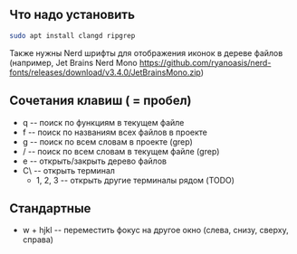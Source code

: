 ## Что надо установить
```bash
sudo apt install clangd ripgrep
```

Также нужны Nerd шрифты для отображения иконок в дереве файлов (например, Jet Brains Nerd Mono https://github.com/ryanoasis/nerd-fonts/releases/download/v3.4.0/JetBrainsMono.zip)

## Сочетания клавиш (<leader> = пробел)

- <leader>q -- поиск по функциям в текущем файле
- <leader>f -- поиск по названиям всех файлов в проекте
- <leader>g -- поиск по всем словам в проекте (grep)
- <leader>/ -- поиск по всем словам в текущем файле (grep)
- <leader>e -- открыть/закрыть дерево файлов
- C\ -- открыть терминал 
    - <leader>1, <leader>2, <leader>3 -- открыть другие терминалы рядом (TODO)

## Стандартные
- <leader>w + hjkl -- переместить фокус на другое окно (слева, снизу, сверху, справа)



